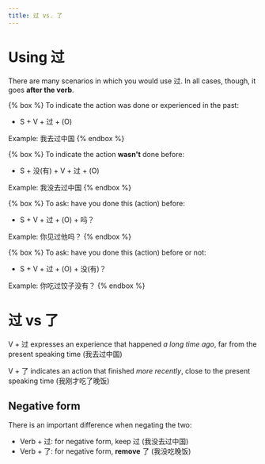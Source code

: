 ```yaml
---
title: 过 vs. 了
---
```


# Using 过

There are many scenarios in which you would use 过. In all cases, though, it 
goes **after the verb**.

{% box %}
To indicate the action was done or experienced in the past:

- S + V + 过 + (O)

Example: 我去过中国
{% endbox %}

{% box %}
To indicate the action **wasn't** done before:

- S + 没(有) + V + 过 + (O)

Example: 我没去过中国
{% endbox %}

{% box %}
To ask: have you done this (action) before:

- S + V + 过 + (O) + 吗？

Example: 你见过他吗？
{% endbox %}

{% box %}
To ask: have you done this (action) before or not:

- S + V + 过 + (O) + 没(有)？

Example: 你吃过饺子没有？
{% endbox %}

# 过 vs 了

V + 过 expresses an experience that happened _a long time ago_, far from the
present speaking time (我去过中国)

V + 了 indicates an action that finished _more recently_, close to the present
speaking time (我刚才吃了晚饭)

## Negative form

There is an important difference when negating the two:

- Verb + 过: for negative form, keep 过 (我没去过中国)
- Verb + 了: for negative form, **remove** 了 (我没吃晚饭)
